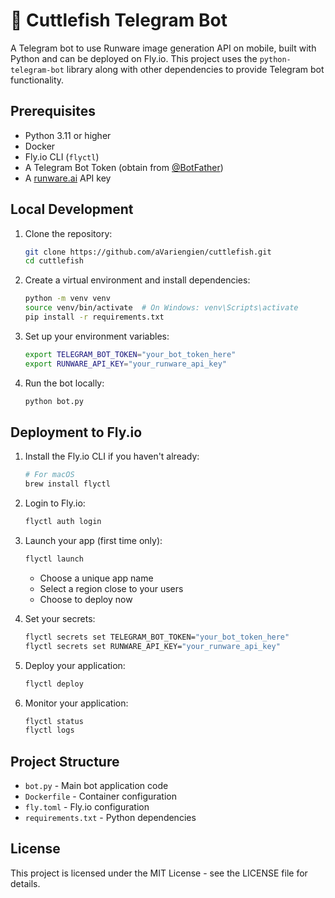 # 🦑 Cuttlefish Telegram Bot

A Telegram bot to use Runware image generation API on mobile, built with Python and can be deployed on Fly.io. This project uses the `python-telegram-bot` library along with other dependencies to provide Telegram bot functionality.

## Prerequisites

- Python 3.11 or higher
- Docker
- Fly.io CLI (`flyctl`)
- A Telegram Bot Token (obtain from [@BotFather](https://t.me/BotFather))
- A [runware.ai](https://runware.ai/) API key

## Local Development

1. Clone the repository:
   ```bash
   git clone https://github.com/aVariengien/cuttlefish.git
   cd cuttlefish
   ```

2. Create a virtual environment and install dependencies:
   ```bash
   python -m venv venv
   source venv/bin/activate  # On Windows: venv\Scripts\activate
   pip install -r requirements.txt
   ```

3. Set up your environment variables:
   ```bash
   export TELEGRAM_BOT_TOKEN="your_bot_token_here"
   export RUNWARE_API_KEY="your_runware_api_key"
   ```

4. Run the bot locally:
   ```bash
   python bot.py
   ```

## Deployment to Fly.io

1. Install the Fly.io CLI if you haven't already:
   ```bash
   # For macOS
   brew install flyctl
   ```

2. Login to Fly.io:
   ```bash
   flyctl auth login
   ```

3. Launch your app (first time only):
   ```bash
   flyctl launch
   ```
   - Choose a unique app name
   - Select a region close to your users
   - Choose to deploy now

4. Set your secrets:
   ```bash
   flyctl secrets set TELEGRAM_BOT_TOKEN="your_bot_token_here"
   flyctl secrets set RUNWARE_API_KEY="your_runware_api_key"
   ```

5. Deploy your application:
   ```bash
   flyctl deploy
   ```

6. Monitor your application:
   ```bash
   flyctl status
   flyctl logs
   ```

## Project Structure

- `bot.py` - Main bot application code
- `Dockerfile` - Container configuration
- `fly.toml` - Fly.io configuration
- `requirements.txt` - Python dependencies

## License

This project is licensed under the MIT License - see the LICENSE file for details.
